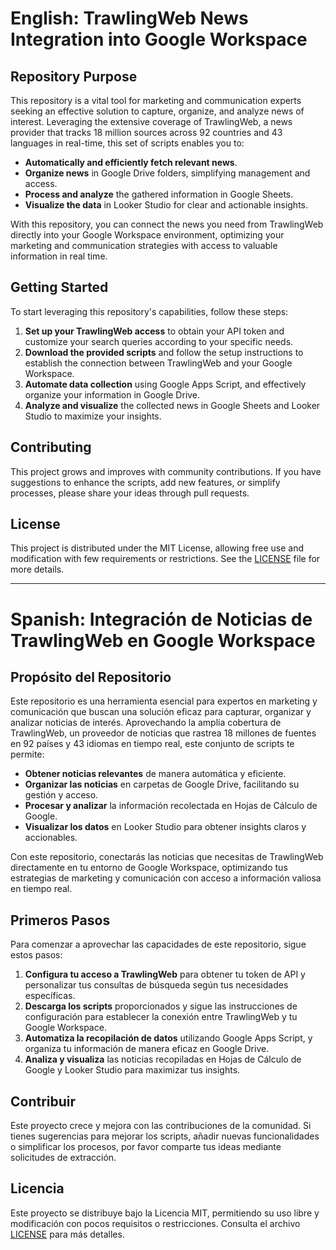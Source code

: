 # English: TrawlingWeb News Integration into Google Workspace

## Repository Purpose

This repository is a vital tool for marketing and communication experts seeking an effective solution to capture, organize, and analyze news of interest. Leveraging the extensive coverage of TrawlingWeb, a news provider that tracks 18 million sources across 92 countries and 43 languages in real-time, this set of scripts enables you to:

- **Automatically and efficiently fetch relevant news**.
- **Organize news** in Google Drive folders, simplifying management and access.
- **Process and analyze** the gathered information in Google Sheets.
- **Visualize the data** in Looker Studio for clear and actionable insights.

With this repository, you can connect the news you need from TrawlingWeb directly into your Google Workspace environment, optimizing your marketing and communication strategies with access to valuable information in real time.

## Getting Started

To start leveraging this repository's capabilities, follow these steps:

1. **Set up your TrawlingWeb access** to obtain your API token and customize your search queries according to your specific needs.
2. **Download the provided scripts** and follow the setup instructions to establish the connection between TrawlingWeb and your Google Workspace.
3. **Automate data collection** using Google Apps Script, and effectively organize your information in Google Drive.
4. **Analyze and visualize** the collected news in Google Sheets and Looker Studio to maximize your insights.

## Contributing

This project grows and improves with community contributions. If you have suggestions to enhance the scripts, add new features, or simplify processes, please share your ideas through pull requests.

## License

This project is distributed under the MIT License, allowing free use and modification with few requirements or restrictions. See the [LICENSE](LICENSE) file for more details.

---

# Spanish: Integración de Noticias de TrawlingWeb en Google Workspace

## Propósito del Repositorio

Este repositorio es una herramienta esencial para expertos en marketing y comunicación que buscan una solución eficaz para capturar, organizar y analizar noticias de interés. Aprovechando la amplia cobertura de TrawlingWeb, un proveedor de noticias que rastrea 18 millones de fuentes en 92 países y 43 idiomas en tiempo real, este conjunto de scripts te permite:

- **Obtener noticias relevantes** de manera automática y eficiente.
- **Organizar las noticias** en carpetas de Google Drive, facilitando su gestión y acceso.
- **Procesar y analizar** la información recolectada en Hojas de Cálculo de Google.
- **Visualizar los datos** en Looker Studio para obtener insights claros y accionables.

Con este repositorio, conectarás las noticias que necesitas de TrawlingWeb directamente en tu entorno de Google Workspace, optimizando tus estrategias de marketing y comunicación con acceso a información valiosa en tiempo real.

## Primeros Pasos

Para comenzar a aprovechar las capacidades de este repositorio, sigue estos pasos:

1. **Configura tu acceso a TrawlingWeb** para obtener tu token de API y personalizar tus consultas de búsqueda según tus necesidades específicas.
2. **Descarga los scripts** proporcionados y sigue las instrucciones de configuración para establecer la conexión entre TrawlingWeb y tu Google Workspace.
3. **Automatiza la recopilación de datos** utilizando Google Apps Script, y organiza tu información de manera eficaz en Google Drive.
4. **Analiza y visualiza** las noticias recopiladas en Hojas de Cálculo de Google y Looker Studio para maximizar tus insights.

## Contribuir

Este proyecto crece y mejora con las contribuciones de la comunidad. Si tienes sugerencias para mejorar los scripts, añadir nuevas funcionalidades o simplificar los procesos, por favor comparte tus ideas mediante solicitudes de extracción.

## Licencia

Este proyecto se distribuye bajo la Licencia MIT, permitiendo su uso libre y modificación con pocos requisitos o restricciones. Consulta el archivo [LICENSE](LICENSE) para más detalles.
